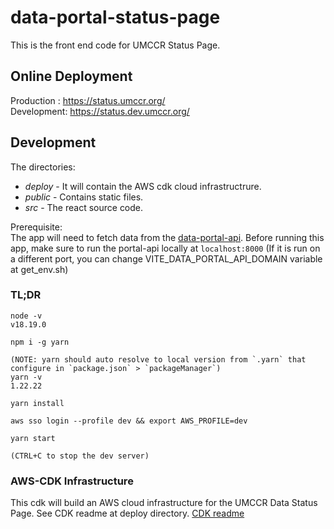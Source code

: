 # data-portal-status-page

This is the front end code for UMCCR Status Page.

## Online Deployment

Production : <https://status.umccr.org/>  
Development: <https://status.dev.umccr.org/>

## Development

The directories:

- _deploy_ - It will contain the AWS cdk cloud infrastructrure.
- _public_ - Contains static files.
- _src_ - The react source code.

Prerequisite:  
The app will need to fetch data from the [data-portal-api](https://github.com/umccr/data-portal-apis).
Before running this app, make sure to run the portal-api locally at `localhost:8000` (If it is run on a different port, you can change VITE_DATA_PORTAL_API_DOMAIN variable at get_env.sh)

### TL;DR

```
node -v
v18.19.0

npm i -g yarn

(NOTE: yarn should auto resolve to local version from `.yarn` that configure in `package.json` > `packageManager`)
yarn -v
1.22.22

yarn install

aws sso login --profile dev && export AWS_PROFILE=dev

yarn start

(CTRL+C to stop the dev server)
```

### AWS-CDK Infrastructure

This cdk will build an AWS cloud infrastructure for the UMCCR Data Status Page. See CDK readme at deploy directory. [CDK readme](deploy/README.md)
